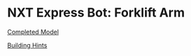 # NXT Express Bot: Forklift Arm

[Completed Model](http://nxtprograms.com/9797/express-bot/pdf/ExpressBot-ForkliftArm.pdf)

[Building Hints](http://nxtprograms.com/9797/express-bot/pdf/ExpressBot-ForkliftArm-Hints.pdf)
